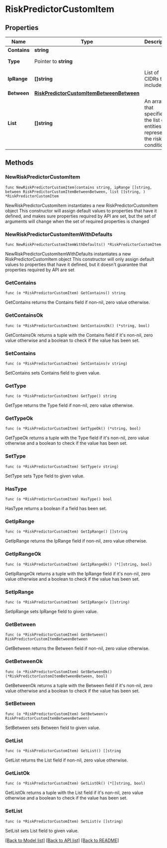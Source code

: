 # RiskPredictorCustomItem

## Properties

Name | Type | Description | Notes
------------ | ------------- | ------------- | -------------
**Contains** | **string** |  | 
**Type** | Pointer to **string** |  | [optional] [readonly] 
**IpRange** | **[]string** | List of CIDRs to include | 
**Between** | [**RiskPredictorCustomItemBetweenBetween**](RiskPredictorCustomItemBetweenBetween.md) |  | 
**List** | **[]string** | An array that specifies the list of entities that represent the risk conditions. | 

## Methods

### NewRiskPredictorCustomItem

`func NewRiskPredictorCustomItem(contains string, ipRange []string, between RiskPredictorCustomItemBetweenBetween, list []string, ) *RiskPredictorCustomItem`

NewRiskPredictorCustomItem instantiates a new RiskPredictorCustomItem object
This constructor will assign default values to properties that have it defined,
and makes sure properties required by API are set, but the set of arguments
will change when the set of required properties is changed

### NewRiskPredictorCustomItemWithDefaults

`func NewRiskPredictorCustomItemWithDefaults() *RiskPredictorCustomItem`

NewRiskPredictorCustomItemWithDefaults instantiates a new RiskPredictorCustomItem object
This constructor will only assign default values to properties that have it defined,
but it doesn't guarantee that properties required by API are set

### GetContains

`func (o *RiskPredictorCustomItem) GetContains() string`

GetContains returns the Contains field if non-nil, zero value otherwise.

### GetContainsOk

`func (o *RiskPredictorCustomItem) GetContainsOk() (*string, bool)`

GetContainsOk returns a tuple with the Contains field if it's non-nil, zero value otherwise
and a boolean to check if the value has been set.

### SetContains

`func (o *RiskPredictorCustomItem) SetContains(v string)`

SetContains sets Contains field to given value.


### GetType

`func (o *RiskPredictorCustomItem) GetType() string`

GetType returns the Type field if non-nil, zero value otherwise.

### GetTypeOk

`func (o *RiskPredictorCustomItem) GetTypeOk() (*string, bool)`

GetTypeOk returns a tuple with the Type field if it's non-nil, zero value otherwise
and a boolean to check if the value has been set.

### SetType

`func (o *RiskPredictorCustomItem) SetType(v string)`

SetType sets Type field to given value.

### HasType

`func (o *RiskPredictorCustomItem) HasType() bool`

HasType returns a boolean if a field has been set.

### GetIpRange

`func (o *RiskPredictorCustomItem) GetIpRange() []string`

GetIpRange returns the IpRange field if non-nil, zero value otherwise.

### GetIpRangeOk

`func (o *RiskPredictorCustomItem) GetIpRangeOk() (*[]string, bool)`

GetIpRangeOk returns a tuple with the IpRange field if it's non-nil, zero value otherwise
and a boolean to check if the value has been set.

### SetIpRange

`func (o *RiskPredictorCustomItem) SetIpRange(v []string)`

SetIpRange sets IpRange field to given value.


### GetBetween

`func (o *RiskPredictorCustomItem) GetBetween() RiskPredictorCustomItemBetweenBetween`

GetBetween returns the Between field if non-nil, zero value otherwise.

### GetBetweenOk

`func (o *RiskPredictorCustomItem) GetBetweenOk() (*RiskPredictorCustomItemBetweenBetween, bool)`

GetBetweenOk returns a tuple with the Between field if it's non-nil, zero value otherwise
and a boolean to check if the value has been set.

### SetBetween

`func (o *RiskPredictorCustomItem) SetBetween(v RiskPredictorCustomItemBetweenBetween)`

SetBetween sets Between field to given value.


### GetList

`func (o *RiskPredictorCustomItem) GetList() []string`

GetList returns the List field if non-nil, zero value otherwise.

### GetListOk

`func (o *RiskPredictorCustomItem) GetListOk() (*[]string, bool)`

GetListOk returns a tuple with the List field if it's non-nil, zero value otherwise
and a boolean to check if the value has been set.

### SetList

`func (o *RiskPredictorCustomItem) SetList(v []string)`

SetList sets List field to given value.



[[Back to Model list]](../README.md#documentation-for-models) [[Back to API list]](../README.md#documentation-for-api-endpoints) [[Back to README]](../README.md)


